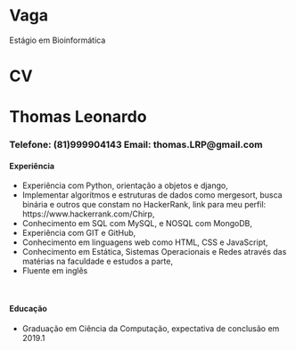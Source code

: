 Vaga
====

Estágio em Bioinformática


CV
==

<h1>Thomas Leonardo</h1>
<h3>Telefone: (81)999904143 Email: thomas.LRP@gmail.com</h3>

<h4><strong>Experiência</strong></h4>
<ul>
	<li>Experiência com Python, orientação a objetos e django,</li>
	<li>Implementar algorítmos e estruturas de dados como mergesort, busca binária e outros que constam no HackerRank, link para meu perfil: https://www.hackerrank.com/Chirp,</li>
	<li>Conhecimento em SQL com MySQL, e NOSQL com MongoDB,</li>
	<li>Experiência com GIT e GitHub,</li>
	<li>Conhecimento em linguagens web como HTML, CSS e JavaScript,</li>
	<li>Conhecimento em Estática, Sistemas Operacionais e Redes através das matérias na faculdade e estudos a parte,</li>
	<li>Fluente em inglês</li>
</ul><br>

<h4><strong>Educação</strong></h4>
<ul>
	<li>Graduação em Ciência da Computação, expectativa de conclusão em 2019.1</li>
</ul>
